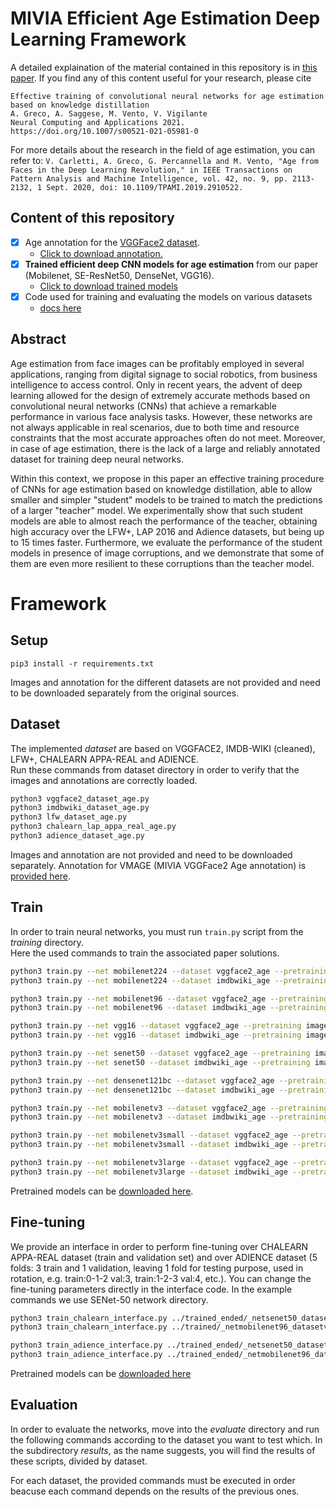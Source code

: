 # MIVIA Efficient Age Estimation Deep Learning Framework

A detailed explaination of the material contained in this repository is in [this paper](https://link.springer.com/article/10.1007/s00521-021-05981-0). 
If you find any of this content useful for your research, please cite
```
Effective training of convolutional neural networks for age estimation based on knowledge distillation
A. Greco, A. Saggese, M. Vento, V. Vigilante
Neural Computing and Applications 2021.
https://doi.org/10.1007/s00521-021-05981-0
```


For more details about the research in the field of age estimation, you can refer to: 
`
V. Carletti, A. Greco, G. Percannella and M. Vento, "Age from Faces in the Deep Learning Revolution," in IEEE Transactions on Pattern Analysis and Machine Intelligence, vol. 42, no. 9, pp. 2113-2132, 1 Sept. 2020, doi: 10.1109/TPAMI.2019.2910522.
`

## Content of this repository
- [X] Age annotation for the [VGGFace2 dataset](https://www.robots.ox.ac.uk/~vgg/data/vgg_face2/).
  - [Click to download annotation.](https://github.com/MiviaLab/AgeEstimationFramework/releases/tag/0)
- [X] **Trained efficient deep CNN models for age estimation** from our paper (Mobilenet, SE-ResNet50, DenseNet, VGG16).
  - [Click to download trained models](https://github.com/MiviaLab/AgeEstimationFramework/releases/tag/1)
- [X] Code used for training and evaluating the models on various datasets
  - [docs here](#Framework)



## Abstract

Age  estimation  from  face  images  can  be profitably  employed  in  several  applications,  ranging from  digital  signage  to  social  robotics,  from  business intelligence to access control. Only in recent years, the advent  of  deep  learning  allowed  for  the  design  of  extremely accurate methods based on convolutional neural  networks  (CNNs)  that  achieve  a  remarkable  performance in various face analysis tasks.
However, these networks are not always applicable in real scenarios, due to  both  time  and  resource  constraints  that  the  most accurate  approaches  often  do  not  meet.  Moreover,  in case of age estimation, there is the lack of a large and reliably annotated dataset for training deep neural networks.

Within this context, we propose in this paper an effective training procedure of CNNs for age estimation based on knowledge distillation, able to allow smaller and simpler "student" models to be trained to match the predictions of a larger "teacher" model.
We experimentally  show  that  such  student  models  are  able  to almost reach the performance of the teacher, obtaining high accuracy over the LFW+, LAP 2016 and Adience datasets, but being up to 15 times faster. Furthermore, we evaluate the performance of the student models in presence of image corruptions, and we demonstrate that some of them are even more resilient to these corruptions than the teacher model.


# Framework

## Setup
```
pip3 install -r requirements.txt
```

Images and annotation for the different datasets are not provided and need to be downloaded separately from the original sources.

## Dataset
The implemented _dataset_ are based on VGGFACE2, IMDB-WIKI (cleaned), LFW+, CHALEARN APPA-REAL and ADIENCE. <br>
Run these commands from dataset directory in order to verify that the images and annotations are correctly loaded.

```bash
python3 vggface2_dataset_age.py
python3 imdbwiki_dataset_age.py
python3 lfw_dataset_age.py
python3 chalearn_lap_appa_real_age.py
python3 adience_dataset_age.py
```

Images and annotation are not provided and need to be downloaded separately. Annotation for VMAGE (MIVIA VGGFace2 Age annotation) is [provided here](https://github.com/MiviaLab/AgeEstimationFramework/releases/tag/0).

## Train
In order to train neural networks, you must run <code>train.py</code> script from the _training_ directory.<br>
Here the used commands to train the associated paper solutions.

```bash
python3 train.py --net mobilenet224 --dataset vggface2_age --pretraining imagenet --preprocessing vggface2 --augmentation default --batch 256 --lr 0.005:0.2:20  --sel_gpu 0 --training-epochs 70
python3 train.py --net mobilenet224 --dataset imdbwiki_age --pretraining imagenet --preprocessing vggface2 --augmentation default --batch 256 --lr 0.005:0.2:20  --sel_gpu 0 --training-epochs 70
```
```bash
python3 train.py --net mobilenet96 --dataset vggface2_age --pretraining imagenet --preprocessing vggface2 --augmentation default --batch 256 --lr 0.005:0.2:20  --sel_gpu 0 --training-epochs 70
python3 train.py --net mobilenet96 --dataset imdbwiki_age --pretraining imagenet --preprocessing vggface2 --augmentation default --batch 256 --lr 0.005:0.2:20  --sel_gpu 0 --training-epochs 70
```
```bash
python3 train.py --net vgg16 --dataset vggface2_age --pretraining imagenet --preprocessing vggface2 --augmentation default --batch 128 --lr 0.005:0.2:20  --sel_gpu 0 --training-epochs 70
python3 train.py --net vgg16 --dataset imdbwiki_age --pretraining imagenet --preprocessing vggface2 --augmentation default --batch 128 --lr 0.005:0.2:20  --sel_gpu 0 --training-epochs 70
```
```bash
python3 train.py --net senet50 --dataset vggface2_age --pretraining imagenet --preprocessing vggface2 --augmentation default --batch 128 --lr 0.005:0.2:20  --sel_gpu 0 --training-epochs 70
python3 train.py --net senet50 --dataset imdbwiki_age --pretraining imagenet --preprocessing vggface2 --augmentation default --batch 128 --lr 0.005:0.2:20  --sel_gpu 0 --training-epochs 70
```
```bash
python3 train.py --net densenet121bc --dataset vggface2_age --pretraining imagenet --preprocessing vggface2 --augmentation default --batch 128 --lr 0.005:0.2:20  --sel_gpu 0 --training-epochs 70
python3 train.py --net densenet121bc --dataset imdbwiki_age --pretraining imagenet --preprocessing vggface2 --augmentation default --batch 128 --lr 0.005:0.2:20  --sel_gpu 0 --training-epochs 70
```
```bash
python3 train.py --net mobilenetv3 --dataset vggface2_age --pretraining imagenet --preprocessing vggface2 --augmentation default --batch 128 --lr 0.005:0.2:20  --sel_gpu 0 --training-epochs 70
python3 train.py --net mobilenetv3 --dataset imdbwiki_age --pretraining imagenet --preprocessing vggface2 --augmentation default --batch 128 --lr 0.005:0.2:20  --sel_gpu 0 --training-epochs 70
```
```bash
python3 train.py --net mobilenetv3small --dataset vggface2_age --pretraining imagenet --preprocessing vggface2 --augmentation default --batch 128 --lr 0.005:0.2:20  --sel_gpu 0 --training-epochs 70
python3 train.py --net mobilenetv3small --dataset imdbwiki_age --pretraining imagenet --preprocessing vggface2 --augmentation default --batch 128 --lr 0.005:0.2:20  --sel_gpu 0 --training-epochs 70
```
```bash
python3 train.py --net mobilenetv3large --dataset vggface2_age --pretraining imagenet --preprocessing vggface2 --augmentation default --batch 128 --lr 0.005:0.2:20  --sel_gpu 0 --training-epochs 70
python3 train.py --net mobilenetv3large --dataset imdbwiki_age --pretraining imagenet --preprocessing vggface2 --augmentation default --batch 128 --lr 0.005:0.2:20  --sel_gpu 0 --training-epochs 70
```

Pretrained models can be [downloaded here](https://github.com/MiviaLab/AgeEstimationFramework/releases/tag/1).

## Fine-tuning
We provide an interface in order to perform fine-tuning over CHALEARN APPA-REAL dataset (train and validation set) and over ADIENCE dataset (5 folds: 3 train and 1 validation, leaving 1 fold for testing purpose, used in rotation, e.g. train:0-1-2 val:3, train:1-2-3 val:4, etc.).
You can change the fine-tuning parameters directly in the interface code.
In the example commands we use SENet-50 network directory.

```bash
python3 train_chalearn_interface.py ../trained_ended/_netsenet50_datasetvggface2_age_pretrainingimagenet_preprocessingvggface2_augmentationdefault_batch128_lr0.005_0.2_20_sel_gpu2_training-epochs70_20200528_154836/
python3 train_chalearn_interface.py ../trained/_netmobilenet96_datasetvggface2_age_pretrainingimagenet_preprocessingvggface2_augmentationdefault_batch256_lr0.005_0.2_20_sel_gpu1_training-epochs70_20200613_004027/
```
```bash
python3 train_adience_interface.py ../trained_ended/_netsenet50_datasetvggface2_age_pretrainingimagenet_preprocessingvggface2_augmentationdefault_batch128_lr0.005_0.2_20_sel_gpu2_training-epochs70_20200528_154836/
python3 train_adience_interface.py ../trained_ended/_netmobilenet96_datasetvggface2_age_pretrainingimagenet_preprocessingvggface2_augmentationdefault_batch256_lr0.005_0.2_20_sel_gpu1_training-epochs70_20200613_004027/
```

Pretrained models can be [downloaded here](https://github.com/MiviaLab/AgeEstimationFramework/releases/tag/1)

## Evaluation
In order to evaluate the networks, move into the _evaluate_ directory and run the following commands according to the dataset you want to test which. In the subdirectory _results_, as the name suggests, you will find the results of these scripts, divided by dataset.

For each dataset, the provided commands must be executed in order beacuse each command depends on the results of the previous ones.



